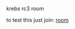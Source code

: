krebs rc3 room

to test this just join: [room](https://play.workadventu.re/_/myx-iuw-dfm/krebs.github.io/rc3-map/small.json)
